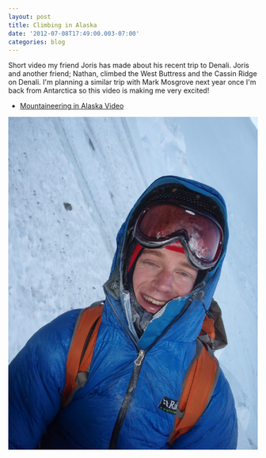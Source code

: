 ```yaml
---
layout: post
title: Climbing in Alaska
date: '2012-07-08T17:49:00.003-07:00'
categories: blog
---
```


Short video my friend Joris has made about his recent trip to Denali. Joris and another friend; Nathan, climbed the West Buttress and the Cassin Ridge on Denali. I'm planning a similar trip with Mark Mosgrove next year once I'm back from Antarctica so this video is making me very excited!

 - [Mountaineering in Alaska Video](http://vimeo.com/45404149)

 ![Joris during our trip to the alps together in 2009](/photos/blogger-posts/PC190022.jpg)
